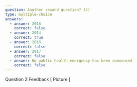```yaml
---
question: Another second question? (4)
type: multiple-choice
answers:
  - answer: 2018
    correct: false
  - answer: 2014
    correct: true
  - answer: 2016
    correct: false
  - answer: 2017
    correct: false
  - answer: No public health emergency has been announced
    correct: false
---
```

<!--- This is where the rich feedback goes -->
<markdown-container>
  <markdown-column size="1">Question 2 Feedback
  </markdown-column>
  <markdown-column size="1">
  [ Picture ]
  </markdown-column>
</markdown-container>
